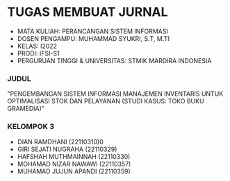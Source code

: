 # TUGAS MEMBUAT JURNAL 

- MATA KULIAH: PERANCANGAN SISTEM INFORMASI
- DOSEN PENGAMPU: MUHAMMAD SYUKRI, S.T, M.TI
- KELAS: I2022
- PRODI: IFSI-S1
- PERGURUAN TINGGI & UNIVERSITAS: STMIK MARDIRA INDONESIA

### JUDUL
"PENGEMBANGAN SISTEM INFORMASI MANAJEMEN INVENTARIS UNTUK OPTIMALISASI STOK DAN PELAYANAN (STUDI KASUS: TOKO BUKU GRAMEDIA)"

### KELOMPOK 3
- DIAN RAMDHANI (22110310)0
- GIRI SEJATI NUGRAHA (22110329)
- HAFSHAH MUTHMAINNAH (22110330)
- MOHAMAD NIZAR NAWAWI (22110357)
- MUHAMAD JUJUN APANDI (22110359)
